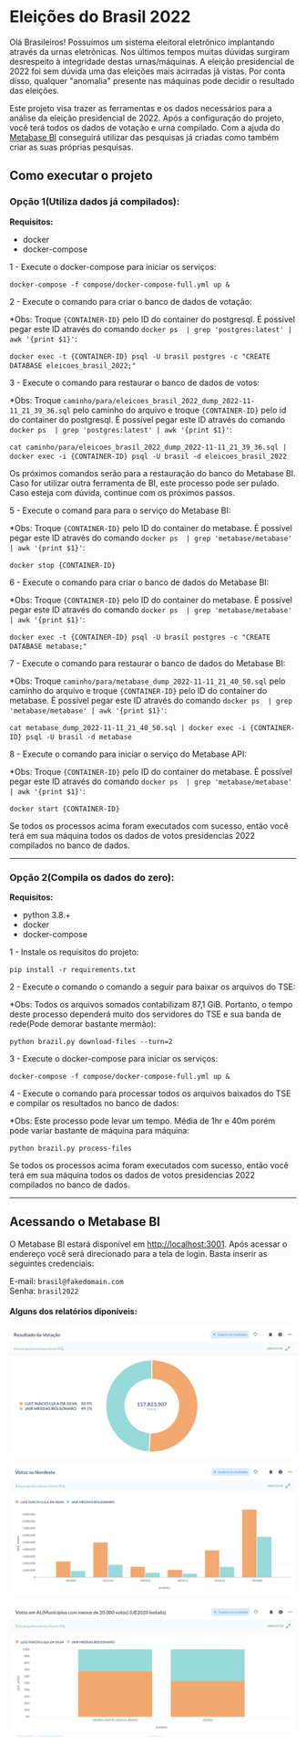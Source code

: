 # Eleições do Brasil 2022

Olá Brasileiros! Possuímos um sistema eleitoral eletrônico implantando através da urnas eletrônicas. Nos últimos tempos muitas dúvidas surgiram desrespeito à integridade destas urnas/máquinas. A eleição presidencial de 2022 foi sem dúvida uma das eleições mais acirradas jã vistas. Por conta disso, qualquer "anomalia" presente nas máquinas pode decidir o resultado das eleições.

Este projeto visa trazer as ferramentas e os dados necessários para a análise da eleição presidencial de 2022. Após a configuração do projeto, você terá todos os dados de votação e urna compilado. Com a ajuda do [Metabase BI](https://www.metabase.com/) conseguirá utilizar das pesquisas já criadas como também criar as suas próprias pesquisas.

## Como executar o projeto
### Opção 1(Utiliza dados já compilados):
**Requisitos:**
- docker
- docker-compose

1 - Execute o docker-compose para iniciar os serviços:
```
docker-compose -f compose/docker-compose-full.yml up &
```

2 - Execute o comando para criar o banco de dados de votação:

*Obs: Troque `{CONTAINER-ID}` pelo ID do container do postgresql. É possível pegar este ID através do comando `docker ps  | grep 'postgres:latest' | awk '{print $1}'`: 
```
docker exec -t {CONTAINER-ID} psql -U brasil postgres -c "CREATE DATABASE eleicoes_brasil_2022;"
```

3 - Execute o comando para restaurar o banco de dados de votos:

*Obs: Troque `caminho/para/eleicoes_brasil_2022_dump_2022-11-11_21_39_36.sql` pelo caminho do arquivo e troque `{CONTAINER-ID}` pelo id do container do postgresql. É possível pegar este ID através do comando `docker ps  | grep 'postgres:latest' | awk '{print $1}'`:
```
cat caminho/para/eleicoes_brasil_2022_dump_2022-11-11_21_39_36.sql | docker exec -i {CONTAINER-ID} psql -U brasil -d eleicoes_brasil_2022
```

Os próximos comandos serão para a restauração do banco do Metabase BI. Caso for utilizar outra ferramenta de BI, este processo pode ser pulado. Caso esteja com dúvida, continue com os próximos passos.

5 - Execute o comand para para o serviço do Metabase BI:

*Obs: Troque `{CONTAINER-ID}` pelo ID do container do metabase. É possível pegar este ID através do comando `docker ps  | grep 'metabase/metabase' | awk '{print $1}'`:
```
docker stop {CONTAINER-ID}
```

6 - Execute o comando para criar o banco de dados do Metabase BI:

*Obs: Troque `{CONTAINER-ID}` pelo ID do container do metabase. É possível pegar este ID através do comando `docker ps  | grep 'metabase/metabase' | awk '{print $1}'`:
```
docker exec -t {CONTAINER-ID} psql -U brasil postgres -c "CREATE DATABASE metabase;"
```

7 - Execute o comando para restaurar o banco de dados do Metabase BI:

*Obs: Troque `caminho/para/metabase_dump_2022-11-11_21_40_50.sql` pelo caminho do arquivo e troque `{CONTAINER-ID}` pelo ID do container do metabase. É possível pegar este ID através do comando `docker ps  | grep 'metabase/metabase' | awk '{print $1}'`:
```
cat metabase_dump_2022-11-11_21_40_50.sql | docker exec -i {CONTAINER-ID} psql -U brasil -d metabase
```

8 - Execute o comando para iniciar o serviço do Metabase API:

*Obs: Troque `{CONTAINER-ID}` pelo ID do container do metabase. É possível pegar este ID através do comando `docker ps  | grep 'metabase/metabase' | awk '{print $1}'`:
```
docker start {CONTAINER-ID}
```

Se todos os processos acima foram executados com sucesso, então você terá em sua máquina todos os dados de votos presidencias 2022 compilados no banco de dados.

***
### Opção 2(Compila os dados do zero):
**Requisitos:**
- python 3.8.+
- docker
- docker-compose

1 - Instale os requisitos do projeto:
```
pip install -r requirements.txt
```

2 - Execute o comando o comando a seguir para baixar os arquivos do TSE:

*Obs: Todos os arquivos somados contabilizam 87,1 GiB. Portanto, o tempo deste processo dependerá muito dos servidores do TSE e sua banda de rede(Pode demorar bastante mermão):
```
python brazil.py download-files --turn=2
```

3 - Execute o docker-compose para iniciar os serviços:
```
docker-compose -f compose/docker-compose-full.yml up &
```

4 - Execute o comando para processar todos os arquivos baixados do TSE e compilar os resultados no banco de dados:

*Obs: Este processo pode levar um tempo. Média de 1hr e 40m porém pode variar bastante de máquina para máquina:
```
python brazil.py process-files
```

Se todos os processos acima foram executados com sucesso, então você terá em sua máquina todos os dados de votos presidencias 2022 compilados no banco de dados.
****

## Acessando o Metabase BI

O Metabase BI estará disponível em [http://localhost:3001](http://localhost:3001). Após acessar o endereço você será direcionado para a tela de login. Basta inserir as seguintes credenciais:

E-mail: `brasil@fakedomain.com`  
Senha: `brasil2022`

#### Alguns dos relatórios diponíveis:

![Kiku](doc/images/metabase_1.png)

![Kiku](doc/images/metabase_3.png)

![Kiku](doc/images/metabase_2.png)
